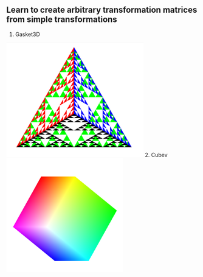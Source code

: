## Learn to create arbitrary transformation matrices from simple transformations

1. Gasket3D
<img  style =" height : 300px" src ="../photo/Gasket.png">
2. Cubev
<img style =" height : 300px" src ="../photo/Cube.png"> 
